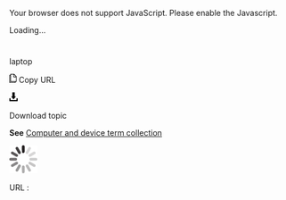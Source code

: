 Your browser does not support JavaScript. Please enable the Javascript.

Loading...

# 

laptop

![Copy URL](media/laptop/Copy.png)
Copy URL

![Download](media/laptop/Download.png)

Download topic

**See** [Computer and device term collection](https://worldready.cloudapp.net/Styleguide/Read?id=2700&topicid=26597)

![In progress](media/laptop/activity-large.gif)

URL :
